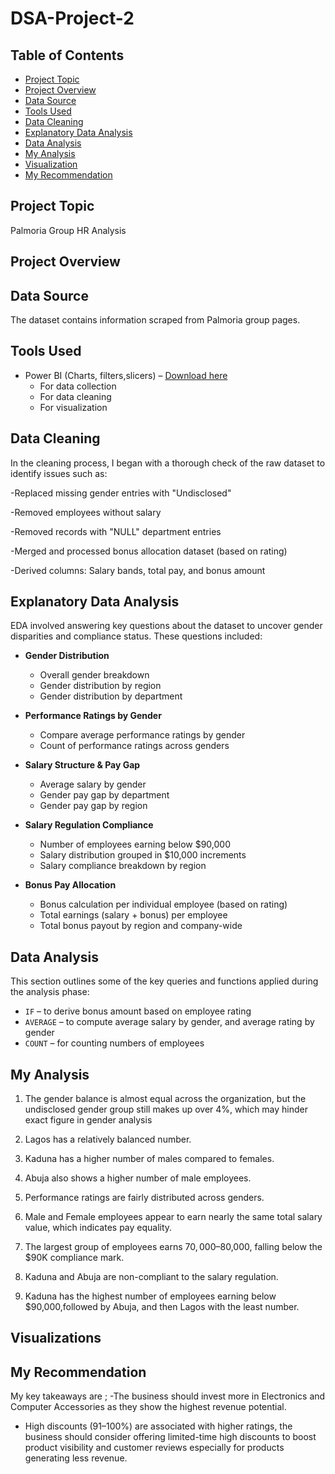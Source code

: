 # DSA-Project-2

## Table of Contents
- [Project Topic](#project-topic)
- [Project Overview](#project-overview)
- [Data Source](#data-source)
- [Tools Used](#tools-used)
- [Data Cleaning](#data-cleaning)
- [Explanatory Data Analysis](#explanatory-data-analysis)
- [Data Analysis](#data-analysis)
- [My Analysis](#my-analysis)
- [Visualization](visualization)
- [My Recommendation](#my-recommendation)
  

## Project Topic
Palmoria Group HR Analysis               

## Project Overview

## Data Source
The dataset contains information scraped from Palmoria group pages.

## Tools Used
- Power BI (Charts, filters,slicers)  – [Download here](https://www.microsoft.com)
  - For data collection
  - For data cleaning
  - For visualization

## Data Cleaning
In the cleaning process, I began with a thorough check of the raw dataset to identify issues such as:

 -Replaced missing gender entries with "Undisclosed"

 -Removed employees without salary

 -Removed records with "NULL" department entries

 -Merged and processed bonus allocation dataset (based on rating)

 -Derived columns: Salary bands, total pay, and bonus amount




##  Explanatory Data Analysis

EDA involved answering key questions about the dataset to uncover gender disparities and compliance status. These questions included:

- **Gender Distribution**
  - Overall gender breakdown
  - Gender distribution by region
  - Gender distribution by department

- **Performance Ratings by Gender**
  - Compare average performance ratings by gender
  - Count of performance ratings across genders

- **Salary Structure & Pay Gap**
  - Average salary by gender
  - Gender pay gap by department
  - Gender pay gap by region

- **Salary Regulation Compliance**
  - Number of employees earning below $90,000
  - Salary distribution grouped in $10,000 increments
  - Salary compliance breakdown by region

- **Bonus Pay Allocation**
  - Bonus calculation per individual employee (based on rating)
  - Total earnings (salary + bonus) per employee
  - Total bonus payout by region and company-wide



## Data Analysis
This section outlines some of the key queries and functions applied during the analysis phase:

- `IF` – to derive bonus amount based on employee rating
- `AVERAGE` – to compute average salary by gender, and  average rating by gender
- `COUNT` – for counting numbers of employees 
   

## My Analysis
 1. The gender balance is almost equal across the organization, but the undisclosed gender group still makes up over 4%, which may hinder exact figure in gender analysis

 2. Lagos has a relatively balanced number.

 3. Kaduna has a higher number of males compared to females.
 
 4. Abuja also shows a higher number of  male employees.
    
 5. Performance ratings are fairly distributed across genders.
    
 6. Male and Female employees appear to earn nearly the same total salary value, which indicates pay equality.
  
 7. The largest group of employees earns $70,000–$80,000, falling below the $90K compliance mark.
    
 8. Kaduna and Abuja are non-compliant to the salary regulation.
    
 9. Kaduna has the highest number of employees earning below $90,000,followed by Abuja, and then Lagos with the least number.
  
## Visualizations






  



  
## My Recommendation
My key takeaways are ;
-The business should invest more in Electronics and Computer Accessories as they show the highest revenue potential.
- High discounts (91–100%) are associated with higher ratings, the business should consider offering limited-time high discounts to boost product visibility and customer reviews especially for products generating less revenue.
